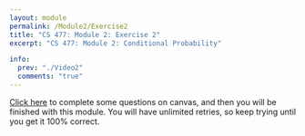```yaml
---
layout: module
permalink: /Module2/Exercise2
title: "CS 477: Module 2: Exercise 2"
excerpt: "CS 477: Module 2: Conditional Probability"

info:
  prev: "./Video2"
  comments: "true"
---
```


<a href = "https://ursinus.instructure.com/courses/16260/quizzes/24100">Click here</a> to complete some questions on canvas, and then you will be finished with this module.  You will have unlimited retries, so keep trying until you get it 100% correct.